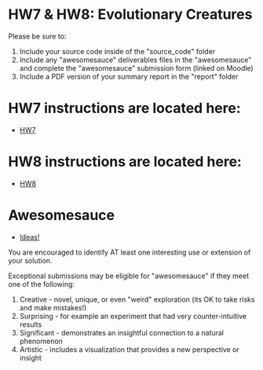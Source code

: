 # HW7 & HW8: Evolutionary Creatures

Please be sure to:

1.  Include your source code inside of the "source_code" folder
2.  Include any "awesomesauce" deliverables files in the "awesomesauce" and complete the "awesomesauce" submission form (linked on Moodle)
3.  Include a PDF version of your summary report in the "report" folder

# HW7 instructions are located here:
* [HW7](https://docs.google.com/document/d/1x9SMAYkCkz3pM8uSeQEFyhDNCzL7_SNtFumTq4kPCrQ/edit)

# HW8 instructions are located here:
* [HW8](https://docs.google.com/document/d/1tXZQtyRUlPNT1RXtXUz4D78xl52Sxv2GxgI2X0seugU/edit#)

# Awesomesauce
* [Ideas!](https://www.reddit.com/r/ludobots/wiki/finalproject)

You are encouraged to identify AT least one interesting use or extension of your solution.

Exceptional submissions may be eligible for "awesomesauce" if they meet one of the following:
1. Creative - novel, unique, or even "weird" exploration (its OK to take risks and make mistakes!)
2. Surprising - for example an experiment that had very counter-intuitive results
3. Significant - demonstrates an insightful connection to a natural phenomenon
4. Artistic - includes a visualization that provides a new perspective or insight
